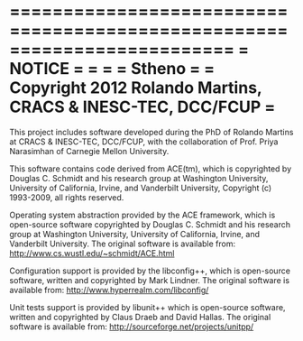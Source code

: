 =========================================================================
=  NOTICE                                                               =
=                                                                       = 
=  Stheno                                                               =
=  Copyright 2012 Rolando Martins, CRACS & INESC-TEC, DCC/FCUP          =
=========================================================================

This project includes software developed during the PhD of Rolando
Martins at CRACS & INESC-TEC, DCC/FCUP, with the collaboration of
Prof. Priya Narasimhan of Carnegie Mellon University.

This software contains code derived from ACE(tm), which is copyrighted
by Douglas C. Schmidt and his research group at Washington University,
University of California, Irvine, and Vanderbilt University, Copyright
(c) 1993-2009, all rights reserved.

Operating system abstraction provided by the ACE framework, which is
open-source software copyrighted by Douglas C. Schmidt and his
research group at Washington University, University of California,
Irvine, and Vanderbilt University. The original software is available
from:
http://www.cs.wustl.edu/~schmidt/ACE.html

Configuration support is provided by the libconfig++, which is
open-source software, written and copyrighted by Mark Lindner. The
original software is available from:
http://www.hyperrealm.com/libconfig/

Unit tests support is provided by libunit++ which is open-source
software, written and copyrighted by Claus Draeb and David Hallas. The
original software is available from:
http://sourceforge.net/projects/unitpp/

